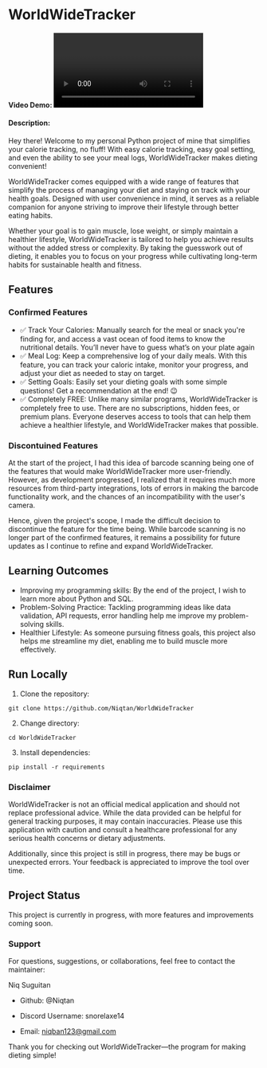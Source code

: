 
#  WorldWideTracker
#### Video Demo:  [<Video Demo>](https://youtu.be/A7b7_jvXuFE)
#### Description:
Hey there! Welcome to my personal Python project of mine that simplifies your calorie tracking, no fluff! With easy calorie tracking, easy goal setting, and even the ability  to see your meal logs, WorldWideTracker makes dieting convenient!

WorldWideTracker comes equipped with a wide range of features that simplify the process of managing your diet and staying on track with your health goals. Designed with user convenience in mind, it serves as a reliable companion for anyone striving to improve their lifestyle through better eating habits. 

Whether your goal is to gain muscle, lose weight, or simply maintain a healthier lifestyle, WorldWideTracker is tailored to help you achieve results without the added stress or complexity. By taking the guesswork out of dieting, it enables you to focus on your progress while cultivating long-term habits for sustainable health and fitness.

## Features
### Confirmed Features
- ✅ Track Your Calories: Manually search for the meal or snack you're finding for, and access a vast ocean of food items to know the nutritional details. You’ll never have to guess what’s on your plate again
- ✅ Meal Log: Keep a comprehensive log of your daily meals. With this feature, you can track your caloric intake, monitor your progress, and adjust your diet as needed to stay on target.
- ✅ Setting Goals: Easily set your dieting goals with some simple questions! Get a recommendation at the end! 😉
- ✅ Completely FREE: Unlike many similar programs, WorldWideTracker is completely free to use. There are no subscriptions, hidden fees, or premium plans. Everyone deserves access to tools that can help them achieve a healthier lifestyle, and WorldWideTracker makes that possible.

### Discontuined Features
At the start of the project, I had this idea of barcode scanning being one of the features that would make WorldWideTracker more user-friendly. However, as development progressed, I realized that it requires much more resources from third-party integrations, lots of errors in making the 
barcode functionality work, and the chances of an incompatibility with the user's camera.

Hence, given the project's scope, I made the difficult decision to discontinue the feature for the time being. While barcode scanning is no longer part of the confirmed features, it remains a possibility for future updates as I continue to refine and expand WorldWideTracker.

## Learning Outcomes
- Improving my programming skills: By the end of the project, I wish to learn more about Python and SQL.
- Problem-Solving Practice: Tackling programming ideas like data validation, API requests, error handling help me improve my problem-solving skills.
- Healthier Lifestyle: As someone pursuing fitness goals, this project also helps me streamline my diet, enabling me to build muscle more effectively.

## Run Locally 
1. Clone the repository:
```
git clone https://github.com/Niqtan/WorldWideTracker
```
2. Change directory:
```
cd WorldWideTracker
```
3. Install dependencies:
```
pip install -r requirements
```

### Disclaimer
WorldWideTracker is not an official medical application and should not replace professional advice. While the data provided can be helpful for general tracking purposes, it may contain inaccuracies. Please use this application with caution and consult a healthcare professional for any serious health concerns or dietary adjustments.

Additionally, since this project is still in progress, there may be bugs or unexpected errors. Your feedback is appreciated to improve the tool over time.

## Project Status
This project is currently in progress, with more features and improvements coming soon.
### Support
For questions, suggestions, or collaborations, feel free to contact the maintainer:

Niq Suguitan

- Github: @Niqtan

- Discord Username: snorelaxe14 

- Email: niqban123@gmail.com

Thank you for checking out WorldWideTracker—the program for making dieting simple! 